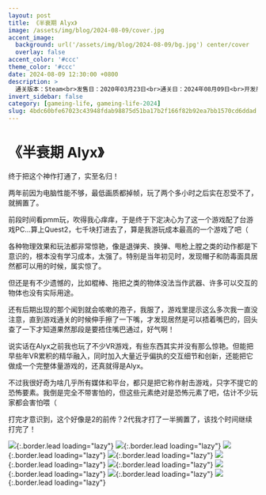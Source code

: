 ```yaml
---
layout: post
title: 《半衰期 Alyx》
image: /assets/img/blog/2024-08-09/cover.jpg
accent_image: 
  background: url('/assets/img/blog/2024-08-09/bg.jpg') center/cover
  overlay: false
accent_color: '#ccc'
theme_color: '#ccc'
date: 2024-08-09 12:30:00 +0800
description: >
  通关版本：Steam<br>发售日：2020年03月23日<br>通关日：2024年08月09日<br>开发商：Valve<br>发行商：Valve
invert_sidebar: false
category: [gameing-life, gameing-life-2024]
slug: 4bdc60bfe67023c43948fdab98875d51ba17b2f166f82b92ea7bb1570cd6ddad
---
```


# 《半衰期 Alyx》

终于把这个神作打通了，实至名归！

两年前因为电脑性能不够，最低画质都掉帧，玩了两个多小时之后实在忍受不了，就搁置了。

前段时间看pmm玩，吹得我心痒痒，于是终于下定决心为了这一个游戏配了台游戏PC...算上Quest2，七千块打进去了，算是我游玩成本最高的一个游戏了吧（

各种物理效果和玩法都非常惊艳，像是退弹夹、换弹、甩枪上膛之类的动作都是下意识的，根本没有学习成本，太强了。特别是当年初见时，发现帽子和防毒面具居然都可以用的时候，属实惊了。

但还是有不少遗憾的，比如棍棒、拖把之类的物体没法当作武器、许多可以交互的物体也没有实际用途。

还有后期出现的那个闻到就会咳嗽的孢子，我服了，游戏里提示这么多次我一直没注意，直到游戏通关的时候伸手擦了一下嘴，才发现居然是可以捂着嘴巴的，回头查了一下才知道果然那段是要捂住嘴巴通过，好气啊！

说实话在Alyx之前我也玩了不少VR游戏，有些东西其实并没有那么惊艳。但能把早些年VR累积的精华融入，同时加入大量近乎偏执的交互细节和创新，还能把它做成一个完整体量游戏的，还真就得是Alyx。

不过我很好奇为啥几乎所有媒体和平台，都只是把它称作射击游戏，只字不提它的恐怖要素。我倒是完全不带害怕的，但这些元素绝对是恐怖元素了吧，估计不少玩家都会害怕喂（

打完才意识到，这个好像是2的前传？2代我才打了一半搁置了，该找个时间继续打完了！

![](/assets/img/blog/2024-08-09/1.jpg){:.border.lead loading="lazy"}
![](/assets/img/blog/2024-08-09/2.jpg){:.border.lead loading="lazy"}
![](/assets/img/blog/2024-08-09/3.jpg){:.border.lead loading="lazy"}
![](/assets/img/blog/2024-08-09/4.jpg){:.border.lead loading="lazy"}
![](/assets/img/blog/2024-08-09/5.jpg){:.border.lead loading="lazy"}
![](/assets/img/blog/2024-08-09/6.jpg){:.border.lead loading="lazy"}
![](/assets/img/blog/2024-08-09/7.jpg){:.border.lead loading="lazy"}
![](/assets/img/blog/2024-08-09/8.jpg){:.border.lead loading="lazy"}
![](/assets/img/blog/2024-08-09/9.jpg){:.border.lead loading="lazy"}